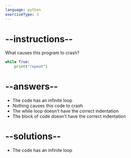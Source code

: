 ```yaml
---
language: python
exerciseType: 3
---
```


# --instructions--

What causes this program to crash?
```python
while True:
    print("repeat")
```

# --answers--

- The code has an infinite loop
- Nothing causes this code to crash
- The while loop doesn't have the correct indentation
- The block of code doesn't have the correct indentation

# --solutions--

- The code has an infinite loop
